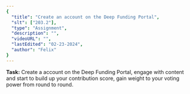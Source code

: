 ```yaml
---
{
  "title": "Create an account on the Deep Funding Portal",
  "slt": ["203.2"],
  "type": "Assignment",
  "description": "",
  "videoURL": "",
  "lastEdited": "02-23-2024",
  "author": "Felix"
}
---
```


**Task:** Create a account on the Deep Funding Portal, engage with content and start to build up your contribution score, gain weight to your voting power from round to round.
